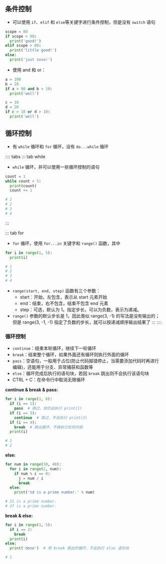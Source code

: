## 条件控制

+ 可以使用 `if`、`elif` 和 `else`等关键字进行条件控制，但是没有 `switch` 语句
```python
scope = 80
if scope > 90:
  print('good!')
elif scope > 80:
  print('little good!')
else:
  print('just soso!')
```

+ 使用 and 和 or：
```python
a = 100
b = 20
if a > 90 and b > 10:
  print('well')

c = 10 
d = 20
if c > 10 or d > 10:
  print('well')
```




## 循环控制

+ 有 `while` 循环和 `for` 循环，没有 `do...while` 循环

:::: tabs
::: tab while

+ `while` 循环，并可以使用一些循环控制的语句
```py
count = 1
while count < 5:
  print(count)
  count += 1

# 1
# 2
# 3
# 4
```
:::

::: tab for

+ `for` 循环，使用 `for...in` 关键字和 `range()` 函数，其中 

```py
for i in range(1, 5):
  print(i)

# 1
# 2
# 3
# 4
```

+ `range(start, end, step)` 函数有三个参数：
  + start：开始，左包含，表示从 start 元素开始
  + end：结束，右不包含，结束不包含 end 元素
  + step：可选，默认为 1。指定步长，可以为负数，表示为递减。
+ `range()` 参数的默认步长是 1，因此类似 range(3, -1) 的写法是没有输出的；但是 range(3, -1, -1) 指定了负数的步长，就可以按递减顺序输出结果了
:::
::::



### 循环控制

+ `continue`：结束本轮循环，继续下一轮循环
+ `break`：结束整个循环，如果外面还有循环则执行外面的循环
+ `pass`：空语句，一般用于占位(防止代码报错停止，当需要添加代码时再进行编辑)，还能用于分支、异常捕获和函数等
+ `else`：循环完成后执行的语句块，若因 `break` 跳出则不会执行该语句块
+ CTRL + C：在命令行中取消无限循环

**continue & break & pass:**
```py
for i in range(1, 6):
  if (i == 1):
    pass  # 跳过，但仍会执行 print(1)
  if (i == 3):
    continue  # 跳过，不会执行 print(3)
  if (i == 4):
    break  # 跳出循环，不再执行任何内容
  print(i)

# 1
# 2
```

**else:**
```py
for num in range(30, 40):
  for i in range(2, num):
    if num % i == 0:
      j = num / i
      break
  else:
    print('%d is a prime number.' % num)

# 31 is a prime number.
# 37 is a prime number.
```

**break & else:**
```py
for i in range(1, 5):
  if i == 2:
    break
  print(i)
else:
  print('done')  # 用 break 跳出的循环，不会执行 else 语句块

# 1
```
